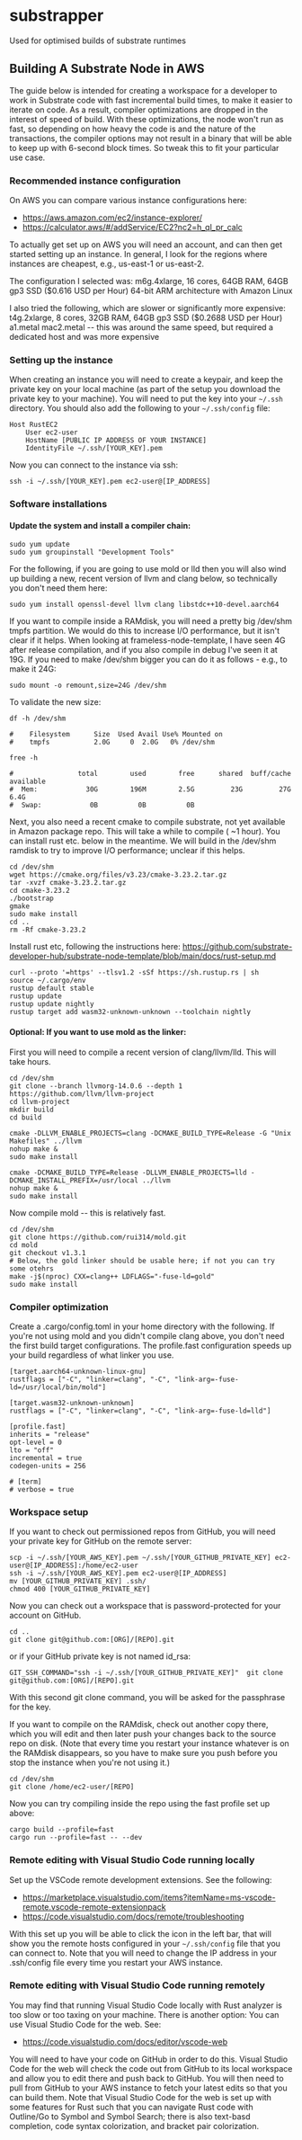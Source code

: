 # substrapper
Used for optimised builds of substrate runtimes

## Building A Substrate Node in AWS

The guide below is intended for creating a workspace for a developer to work in
Substrate code with fast incremental build times, to make it easier to iterate 
on code. As a result, compiler optimizations are dropped in the interest of
speed of build. With these optimizations, the node won't run as fast, so depending
on how heavy the code is and the nature of the transactions, the compiler options
may not result in a binary that will be able to keep up with 6-second block times.
So tweak this to fit your particular use case.

### Recommended instance configuration

On AWS you can compare various instance configurations here:
* https://aws.amazon.com/ec2/instance-explorer/
* https://calculator.aws/#/addService/EC2?nc2=h_ql_pr_calc

To actually get set up on AWS you will need an account, and can then get started 
setting up an instance. In general, I look for the regions where instances are
cheapest, e.g., us-east-1 or us-east-2.

The configuration I selected was:
    m6g.4xlarge, 16 cores, 64GB RAM, 64GB gp3 SSD ($0.616 USD per Hour)
        64-bit ARM architecture with Amazon Linux

I also tried the following, which are slower or significantly more expensive:
    t4g.2xlarge, 8 cores, 32GB RAM, 64GB gp3 SSD ($0.2688 USD per Hour)
    a1.metal
    mac2.metal -- this was around the same speed, but required a dedicated host and was more expensive

### Setting up the instance

When creating an instance you will need to create a keypair, and keep the private
key on your local machine (as part of the setup you download the private key to 
your machine). You will need to put the key into your `~/.ssh` directory. You should
also add the following to your `~/.ssh/config` file:

    Host RustEC2
        User ec2-user
        HostName [PUBLIC IP ADDRESS OF YOUR INSTANCE]
        IdentityFile ~/.ssh/[YOUR_KEY].pem

Now you can connect to the instance via ssh:

    ssh -i ~/.ssh/[YOUR_KEY].pem ec2-user@[IP_ADDRESS]

### Software installations

#### Update the system and install a compiler chain:
    sudo yum update
    sudo yum groupinstall "Development Tools"

For the following, if you are going to use mold or lld then you will also wind up building
a new, recent version of llvm and clang below, so technically you don't need them here:

    sudo yum install openssl-devel llvm clang libstdc++10-devel.aarch64

If you want to compile inside a RAMdisk, you will need a pretty big /dev/shm tmpfs partition.
We would do this to increase I/O performance, but it isn't clear if it helps.
When looking at frameless-node-template, I have seen 4G after release compilation, and if you
also compile in debug I've seen it at 19G. If you need to make /dev/shm bigger you can do it as 
follows - e.g., to make it 24G:

    sudo mount -o remount,size=24G /dev/shm

To validate the new size:

    df -h /dev/shm

    #    Filesystem      Size  Used Avail Use% Mounted on
    #    tmpfs           2.0G     0  2.0G   0% /dev/shm

    free -h

    #                total        used        free      shared  buff/cache   available
    #  Mem:            30G        196M        2.5G         23G         27G        6.4G
    #  Swap:            0B          0B          0B

Next, you also need a recent cmake to compile substrate, not yet available in Amazon package repo.
This will take a while to compile ( ~1 hour). You can install rust etc. below in the meantime.
We will build in the /dev/shm ramdisk to try to improve I/O performance; unclear if this helps.

    cd /dev/shm
    wget https://cmake.org/files/v3.23/cmake-3.23.2.tar.gz
    tar -xvzf cmake-3.23.2.tar.gz
    cd cmake-3.23.2
    ./bootstrap
    gmake
    sudo make install
    cd ..
    rm -Rf cmake-3.23.2

Install rust etc, following the instructions here: https://github.com/substrate-developer-hub/substrate-node-template/blob/main/docs/rust-setup.md

    curl --proto '=https' --tlsv1.2 -sSf https://sh.rustup.rs | sh
    source ~/.cargo/env
    rustup default stable
    rustup update
    rustup update nightly
    rustup target add wasm32-unknown-unknown --toolchain nightly

#### Optional: If you want to use mold as the linker:

First you will need to compile a recent version of clang/llvm/lld. This will take hours.

    cd /dev/shm
    git clone --branch llvmorg-14.0.6 --depth 1 https://github.com/llvm/llvm-project
    cd llvm-project
    mkdir build
    cd build

    cmake -DLLVM_ENABLE_PROJECTS=clang -DCMAKE_BUILD_TYPE=Release -G "Unix Makefiles" ../llvm
    nohup make &
    sudo make install

    cmake -DCMAKE_BUILD_TYPE=Release -DLLVM_ENABLE_PROJECTS=lld -DCMAKE_INSTALL_PREFIX=/usr/local ../llvm
    nohup make &
    sudo make install

Now compile mold -- this is relatively fast.

    cd /dev/shm
    git clone https://github.com/rui314/mold.git
    cd mold
    git checkout v1.3.1
    # Below, the gold linker should be usable here; if not you can try some otehrs
    make -j$(nproc) CXX=clang++ LDFLAGS="-fuse-ld=gold"  
    sudo make install

### Compiler optimization

Create a .cargo/config.toml in your home directory with the following. If you're not using mold and you 
didn't compile clang above, you don't need the first build target configurations. The profile.fast configuration
speeds up your build regardless of what linker you use.

    [target.aarch64-unknown-linux-gnu]
    rustflags = ["-C", "linker=clang", "-C", "link-arg=-fuse-ld=/usr/local/bin/mold"]

    [target.wasm32-unknown-unknown]
    rustflags = ["-C", "linker=clang", "-C", "link-arg=-fuse-ld=lld"]                                             

    [profile.fast]
    inherits = "release"
    opt-level = 0
    lto = "off"
    incremental = true
    codegen-units = 256

    # [term]
    # verbose = true

### Workspace setup

If you want to check out permissioned repos from GitHub, you will need your private key for GitHub 
on the remote server:

    scp -i ~/.ssh/[YOUR_AWS_KEY].pem ~/.ssh/[YOUR_GITHUB_PRIVATE_KEY] ec2-user@[IP_ADDRESS]:/home/ec2-user
    ssh -i ~/.ssh/[YOUR_AWS_KEY].pem ec2-user@[IP_ADDRESS]
    mv [YOUR_GITHUB_PRIVATE_KEY] .ssh/
    chmod 400 [YOUR_GITHUB_PRIVATE_KEY]
    
Now you can check out a workspace that is password-protected for your account on GitHub.

    cd ..
    git clone git@github.com:[ORG]/[REPO].git

or if your GitHub private key is not named id_rsa:

    GIT_SSH_COMMAND="ssh -i ~/.ssh/[YOUR_GITHUB_PRIVATE_KEY]"  git clone git@github.com:[ORG]/[REPO].git

With this second git clone command, you will be asked for the passphrase for the key.

If you want to compile on the RAMdisk, check out another copy there, which you will edit and then later 
push your changes back to the source repo on disk. (Note that every time you restart your instance whatever
is on the RAMdisk disappears, so you have to make sure you push before you stop the instance when you're 
not using it.)

    cd /dev/shm
    git clone /home/ec2-user/[REPO]

Now you can try compiling inside the repo using the fast profile set up above:

    cargo build --profile=fast
    cargo run --profile=fast -- --dev

### Remote editing with Visual Studio Code running locally

Set up the VSCode remote development extensions. See the following:

* https://marketplace.visualstudio.com/items?itemName=ms-vscode-remote.vscode-remote-extensionpack
* https://code.visualstudio.com/docs/remote/troubleshooting

With this set up you will be able to click the icon in the left bar, that will show you the remote
hosts configured in your `~/.ssh/config` file that you can connect to. Note that you will need to 
change the IP address in your .ssh/config file every time you restart your AWS instance.

### Remote editing with Visual Studio Code running remotely

You may find that running Visual Studio Code locally with Rust analyzer is too slow or too taxing
on your machine. There is another option: You can use Visual Studio Code for the web. See:

* https://code.visualstudio.com/docs/editor/vscode-web

You will need to have your code on GitHub in order to do this. Visual Studio Code for the web will
check the code out from GitHub to its local workspace and allow you to edit there and push back
to GitHub. You will then need to pull from GitHub to your AWS instance to fetch your latest edits
so that you can build them. Note that Visual Studio Code for the web is set up with some features
for Rust such that you can navigate Rust code with Outline/Go to Symbol and Symbol Search; there is
also text-basd completion, code syntax colorization, and bracket pair colorization.
